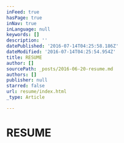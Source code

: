 ```yaml
---
inFeed: true
hasPage: true
inNav: true
inLanguage: null
keywords: []
description: ''
datePublished: '2016-07-14T04:25:58.186Z'
dateModified: '2016-07-14T04:25:54.954Z'
title: RESUME
author: []
sourcePath: _posts/2016-06-20-resume.md
authors: []
publisher: null
starred: false
url: resume/index.html
_type: Article

---
```

# RESUME